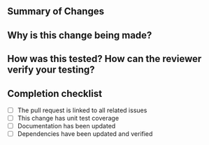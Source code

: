 ## Summary of Changes

<!-- (required) Describe the effects of your pull request in detail. If multiple
changes are involved, a bulleted list is often useful. -->

## Why is this change being made?

<!-- (required) Describe the reasoning and background context for your
change. Include link(s) to relevant issue(s). -->

## How was this tested? How can the reviewer verify your testing?

<!-- (required) Describe the steps you used to reproduce the problem this change
fixes, and how to test your change. Provide explicit, repeatable instructions
the reviewer can follow to verify your testing. -->

## Completion checklist

- [ ] The pull request is linked to all related issues
- [ ] This change has unit test coverage
- [ ] Documentation has been updated
- [ ] Dependencies have been updated and verified
